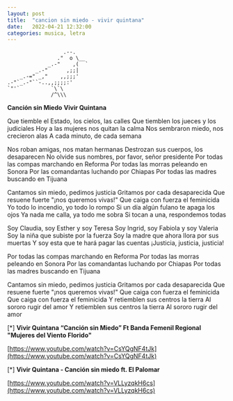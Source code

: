 ```yaml
---
layout: post
title:  "cancion sin miedo - vivir quintana"
date:   2022-04-21 12:32:00
categories: musica, letra
---
```


        
                      .--.
                    ."  o \__
                 _.-"    ,(  `
             _.-"      ,;;|
        _.-=" _,"    ,,;;;'
    .-"`_.-"``-..,,;;;;:'
    `"'`          `\`\
                  /^\\\



**Canción sin Miedo**
**Vivir Quintana**

Que tiemble el Estado, los cielos, las calles
Que tiemblen los jueces y los judiciales
Hoy a las mujeres nos quitan la calma
Nos sembraron miedo, nos crecieron alas
A cada minuto, de cada semana

Nos roban amigas, nos matan hermanas
Destrozan sus cuerpos, los desaparecen
No olvide sus nombres, por favor, señor presidente
Por todas las compas marchando en Reforma
Por todas las morras peleando en Sonora
Por las comandantas luchando por Chiapas
Por todas las madres buscando en Tijuana

Cantamos sin miedo, pedimos justicia
Gritamos por cada desaparecida
Que resuene fuerte "¡nos queremos vivas!"
Que caiga con fuerza el feminicida
Yo todo lo incendio, yo todo lo rompo
Si un día algún fulano te apaga los ojos
Ya nada me calla, ya todo me sobra
Si tocan a una, respondemos todas

Soy Claudia, soy Esther y soy Teresa
Soy Ingrid, soy Fabiola y soy Valeria
Soy la niña que subiste por la fuerza
Soy la madre que ahora llora por sus muertas
Y soy esta que te hará pagar las cuentas
¡Justicia, justicia, justicia!

Por todas las compas marchando en Reforma
Por todas las morras peleando en Sonora
Por las comandantas luchando por Chiapas
Por todas las madres buscando en Tijuana

Cantamos sin miedo, pedimos justicia
Gritamos por cada desaparecida
Que resuene fuerte "¡nos queremos vivas!"
Que caiga con fuerza el feminicida
Que caiga con fuerza el feminicida
Y retiemblen sus centros la tierra
Al sororo rugir del amor
Y retiemblen sus centros la tierra
Al sororo rugir del amor

[*] **Vivir Quintana “Canción sin Miedo” Ft Banda Femenil Regional "Mujeres del Viento Florido"**

[https://www.youtube.com/watch?v=CsYQgNF4tJk](https://www.youtube.com/watch?v=CsYQgNF4tJk)

[*] **Vivir Quintana - Canción sin miedo ft. El Palomar**

[https://www.youtube.com/watch?v=VLLyzqkH6cs](https://www.youtube.com/watch?v=VLLyzqkH6cs)
